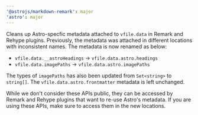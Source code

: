 ```yaml
---
'@astrojs/markdown-remark': major
'astro': major
---
```


Cleans up Astro-specfic metadata attached to `vfile.data` in Remark and Rehype plugins. Previously, the metadata was attached in different locations with inconsistent names. The metadata is now renamed as below:

- `vfile.data.__astroHeadings` -> `vfile.data.astro.headings`
- `vfile.data.imagePaths` -> `vfile.data.astro.imagePaths`

The types of `imagePaths` has also been updated from `Set<string>` to `string[]`. The `vfile.data.astro.frontmatter` metadata is left unchanged.

While we don't consider these APIs public, they can be accessed by Remark and Rehype plugins that want to re-use Astro's metadata. If you are using these APIs, make sure to access them in the new locations.
